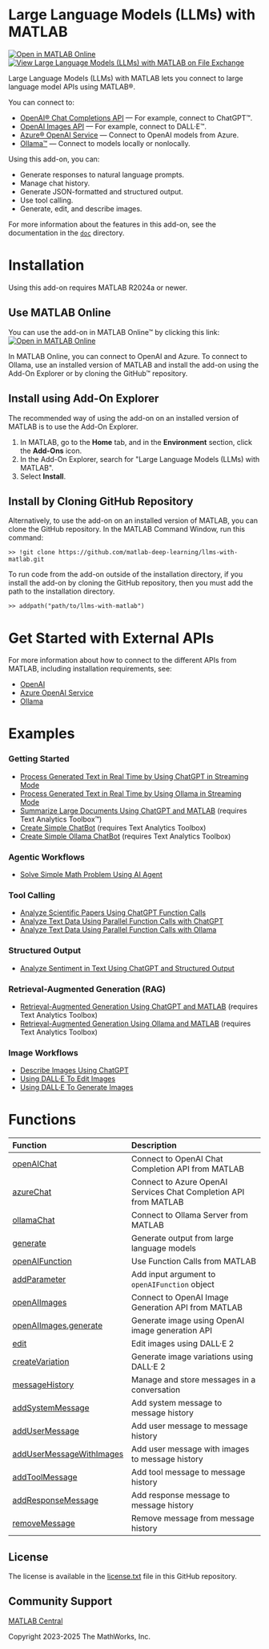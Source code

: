 
# Large Language Models (LLMs) with MATLAB

[![Open in MATLAB Online](https://www.mathworks.com/images/responsive/global/open-in-matlab-online.svg)](https://matlab.mathworks.com/open/github/v1?repo=matlab-deep-learning/llms-with-matlab) [![View Large Language Models (LLMs) with MATLAB on File Exchange](https://www.mathworks.com/matlabcentral/images/matlab-file-exchange.svg)](https://www.mathworks.com/matlabcentral/fileexchange/163796-large-language-models-llms-with-matlab) 

Large Language Models (LLMs) with MATLAB lets you connect to large language model APIs using MATLAB®. 


You can connect to:

-  [OpenAI® Chat Completions API](https://platform.openai.com/docs/guides/text-generation/chat-completions-api) — For example, connect to ChatGPT™. 
-  [OpenAI Images API](https://platform.openai.com/docs/guides/images) — For example, connect to DALL·E™. 
-  [Azure® OpenAI Service](https://learn.microsoft.com/en-us/azure/ai-services/openai/) — Connect to OpenAI models from Azure. 
-  [Ollama™](https://ollama.com/) — Connect to models locally or nonlocally. 

Using this add-on, you can:

-  Generate responses to natural language prompts.
-  Manage chat history.
-  Generate JSON\-formatted and structured output. 
-  Use tool calling.  
-  Generate, edit, and describe images. 

For more information about the features in this add-on, see the documentation in the [`doc`](/doc) directory.

# Installation

Using this add-on requires MATLAB R2024a or newer.

## Use MATLAB Online

You can use the add-on in MATLAB Online™ by clicking this link: [![Open in MATLAB Online](https://www.mathworks.com/images/responsive/global/open-in-matlab-online.svg)](https://matlab.mathworks.com/open/github/v1?repo=matlab-deep-learning/llms-with-matlab) 

In MATLAB Online, you can connect to OpenAI and Azure. To connect to Ollama, use an installed version of MATLAB and install the add\-on using the Add\-On Explorer or by cloning the GitHub™ repository.

## Install using Add\-On Explorer

The recommended way of using the add-on on an installed version of MATLAB is to use the Add\-On Explorer.

1. In MATLAB, go to the **Home** tab, and in the **Environment** section, click the **Add\-Ons** icon.
2. In the Add\-On Explorer, search for "Large Language Models (LLMs) with MATLAB".
3. Select **Install**.
## Install by Cloning GitHub Repository

Alternatively, to use the add-on on an installed version of MATLAB, you can clone the GitHub repository. In the MATLAB Command Window, run this command:

```
>> !git clone https://github.com/matlab-deep-learning/llms-with-matlab.git
```

To run code from the add-on outside of the installation directory, if you install the add-on by cloning the GitHub repository, then you must add the path to the installation directory.

```
>> addpath("path/to/llms-with-matlab")
```
# Get Started with External APIs

For more information about how to connect to the different APIs from MATLAB, including installation requirements, see:
- [OpenAI](/doc/OpenAI.md)
- [Azure OpenAI Service](/doc/Azure.md)
- [Ollama](/doc/Ollama.md)

# Examples
### Getting Started
- [Process Generated Text in Real Time by Using ChatGPT in Streaming Mode](/examples/ProcessGeneratedTextinRealTimebyUsingChatGPTinStreamingMode.md) 
- [Process Generated Text in Real Time by Using Ollama in Streaming Mode](/examples/ProcessGeneratedTextInRealTimeByUsingOllamaInStreamingMode.md) 
- [Summarize Large Documents Using ChatGPT and MATLAB](/examples/SummarizeLargeDocumentsUsingChatGPTandMATLAB.md) (requires Text Analytics Toolbox™)
- [Create Simple ChatBot](/examples/CreateSimpleChatBot.md) (requires Text Analytics Toolbox)
- [Create Simple Ollama ChatBot](/examples/CreateSimpleOllamaChatBot.md) (requires Text Analytics Toolbox)
### Agentic Workflows
- [Solve Simple Math Problem Using AI Agent](/examples/SolveSimpleMathProblemUsingAIAgent.md)
### Tool Calling
- [Analyze Scientific Papers Using ChatGPT Function Calls](/examples/AnalyzeScientificPapersUsingFunctionCalls.md)
- [Analyze Text Data Using Parallel Function Calls with ChatGPT](/examples/AnalyzeTextDataUsingParallelFunctionCallwithChatGPT.md)
- [Analyze Text Data Using Parallel Function Calls with Ollama](/examples/AnalyzeTextDataUsingParallelFunctionCallwithOllama.md)
### Structured Output
- [Analyze Sentiment in Text Using ChatGPT and Structured Output](/examples/AnalyzeSentimentinTextUsingChatGPTwithStructuredOutput.md)
### Retrieval-Augmented Generation (RAG)
- [Retrieval-Augmented Generation Using ChatGPT and MATLAB](/examples/RetrievalAugmentedGenerationUsingChatGPTandMATLAB.md) (requires Text Analytics Toolbox)
- [Retrieval-Augmented Generation Using Ollama and MATLAB](/examples/RetrievalAugmentedGenerationUsingOllamaAndMATLAB.md) (requires Text Analytics Toolbox)
### Image Workflows
- [Describe Images Using ChatGPT](/examples/DescribeImagesUsingChatGPT.md)
- [Using DALL·E To Edit Images](/examples/UsingDALLEToEditImages.md)
- [Using DALL·E To Generate Images](/examples/UsingDALLEToGenerateImages.md)

# Functions
| **Function**   | **Description**  |
| :-- | :-- | 
| [openAIChat](/doc/functions/openAIChat.md) | Connect to OpenAI Chat Completion API from MATLAB |
| [azureChat](/doc/functions/azureChat.md) | Connect to Azure OpenAI Services Chat Completion API from MATLAB |
| [ollamaChat](/doc/functions/ollamaChat.md) | Connect to Ollama Server from MATLAB |
| [generate](/doc/functions/generate.md) | Generate output from large language models |
| [openAIFunction](/doc/functions/openAIFunction.md) | Use Function Calls from MATLAB |
| [addParameter](/doc/functions/addParameter.md) | Add input argument to `openAIFunction` object |
| [openAIImages](/doc/functions/openAIImages.md) | Connect to OpenAI Image Generation API from MATLAB |
| [openAIImages.generate](/doc/functions/openAIImages.generate.md) | Generate image using OpenAI image generation API |
| [edit](/doc/functions/edit.md) | Edit images using DALL·E 2 |
| [createVariation](/doc/functions/createVariation.md) | Generate image variations using DALL·E 2 |
| [messageHistory](/doc/functions/messageHistory.md) | Manage and store messages in a conversation |
| [addSystemMessage](/doc/functions/addSystemMessage.md) | Add system message to message history |
| [addUserMessage](/doc/functions/addUserMessage.md) | Add user message to message history |
| [addUserMessageWithImages](/doc/functions/addUserMessageWithImages.md) | Add user message with images to message history |
| [addToolMessage](/doc/functions/addToolMessage.md) | Add tool message to message history |
| [addResponseMessage](/doc/functions/addResponseMessage.md) | Add response message to message history |
| [removeMessage](/doc/functions/removeMessage.md) | Remove message from message history |

## License

The license is available in the [license.txt](license.txt) file in this GitHub repository.

## Community Support
[MATLAB Central](https://www.mathworks.com/matlabcentral)

Copyright 2023-2025 The MathWorks, Inc.
